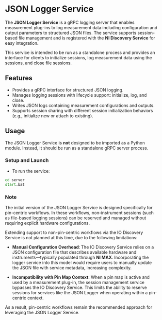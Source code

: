 # JSON Logger Service

The **JSON Logger Service** is a gRPC logging server that enables measurement plug-ins to log measurement data including configuration and output parameters to structured JSON files. The service supports session-based file management and is registered with the **NI Discovery Service** for easy integration.

This service is intended to be run as a standalone process and provides an interface for clients to initialize sessions, log measurement data using the sessions, and close file sessions.

## Features

- Provides a gRPC interface for structured JSON logging.
- Manages logging sessions with lifecycle support: initialize, log, and close.
- Writes JSON logs containing measurement configurations and outputs.
- Supports session sharing with different session initialization behaviors (e.g., initialize new or attach to existing).

## Usage

The JSON Logger Service is **not** designed to be imported as a Python module. Instead, it should be run as a standalone gRPC server process.

### Setup and Launch

- To run the service:

```cmd
cd server
start.bat
```

### Note

The initial version of the JSON Logger Service is designed specifically for pin-centric workflows. In these workflows, non-instrument sessions (such as file-based logging sessions) can be reserved and managed without requiring explicit hardware configurations.

Extending support to non-pin-centric workflows via the IO Discovery Service is not planned at this time, due to the following limitations:

- **Manual Configuration Overhead**: The IO Discovery Service relies on a JSON configuration file that describes available hardware and instruments—typically populated through **NI MAX**. Incorporating the logger service into this model would require users to manually update the JSON file with service metadata, increasing complexity.

- **Incompatibility with Pin Map Context**: When a pin map is active and used by a measurement plug-in, the session management service bypasses the IO Discovery Service. This limits the ability to reserve sessions for services like the JSON Logger when operating within a pin-centric context.

As a result, pin-centric workflows remain the recommended approach for leveraging the JSON Logger Service.
